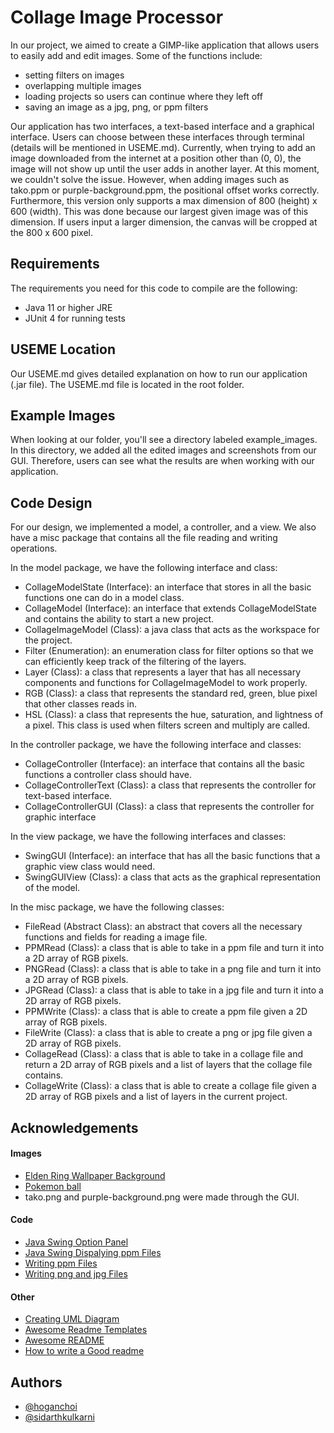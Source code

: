 
# Collage Image Processor

In our project, we aimed to create a GIMP-like application that allows users to easily add and edit images. Some of the functions include:
 - setting filters on images
 - overlapping multiple images
 - loading projects so users can continue where   they left off
 - saving an image as a jpg, png, or ppm filters

Our application has two interfaces, a text-based interface and a graphical interface. Users can choose between these interfaces through terminal (details will be mentioned in USEME.md). Currently, when trying to add an image downloaded from the internet at a position other than (0, 0), the image will not show up until the user adds in another layer. At this moment, we couldn't solve the issue. However, when adding images such as tako.ppm or purple-background.ppm, the positional offset works correctly. Furthermore, this version only supports a max dimension of 800 (height) x 600 (width). This was done because our largest given image was of this dimension. If users input a larger dimension, the canvas will be cropped at the 800 x 600 pixel.

## Requirements
The requirements you need for this code to compile are the following:
 - Java 11 or higher JRE
 - JUnit 4 for running tests

## USEME Location
Our USEME.md gives detailed explanation on how to run our application (.jar file). The USEME.md file is located in the root folder.

## Example Images
When looking at our folder, you'll see a directory labeled example_images. In this directory, we added all the edited images and screenshots from our GUI. Therefore, users can see what the results are when working with our application.

## Code Design
For our design, we implemented a model, a controller, and a view. We also have a misc package that contains all the file reading and writing operations. 

In the model package, we have the following interface and class: 
 - CollageModelState (Interface): an interface that stores in all the basic functions one can do in a model class. 
 - CollageModel (Interface): an interface that extends CollageModelState and contains the ability to start a new project.
 - CollageImageModel (Class): a java class that acts as the workspace for the project.
 - Filter (Enumeration): an enumeration class for filter options so that we can efficiently keep track of the filtering of the layers.
 - Layer (Class): a class that represents a layer that has all necessary components and functions for CollageImageModel to work properly.
 - RGB (Class): a class that represents the standard red, green, blue pixel that other classes reads in. 
 - HSL (Class): a class that represents the hue, saturation, and lightness of a pixel. This class is used when filters screen and multiply are called.

In the controller package, we have the following interface and classes:
 - CollageController (Interface): an interface that contains all the basic functions a controller class should have.
 - CollageControllerText (Class): a class that represents the controller for text-based interface.
 - CollageControllerGUI (Class): a class that represents the controller for graphic interface

 In the view package, we have the following interfaces and classes:
 - SwingGUI (Interface): an interface that has all the basic functions that a graphic view class would need.
 - SwingGUIView (Class): a class that acts as the graphical representation of the model.

In the misc package, we have the following classes:
 - FileRead (Abstract Class): an abstract that covers all the necessary functions and fields for reading a image file.
 - PPMRead (Class): a class that is able to take in a ppm file and turn it into a 2D array of RGB pixels.
 - PNGRead (Class): a class that is able to take in a png file and turn it into a 2D array of RGB pixels.
 - JPGRead (Class): a class that is able to take in a jpg file and turn it into a 2D array of RGB pixels.
 - PPMWrite (Class): a class that is able to create a ppm file given a 2D array of RGB pixels.
 - FileWrite (Class): a class that is able to create a png or jpg file given a 2D array of RGB pixels.
 - CollageRead (Class): a class that is able to take in a collage file and return a 2D array of RGB pixels and a list of layers that the collage file contains.
 - CollageWrite (Class): a class that is able to create a collage file given a 2D array of RGB pixels and a list of layers in the current project.

## Acknowledgements
#### Images
 - [Elden Ring Wallpaper Background](https://www.google.com/url?sa=i&url=https%3A%2F%2Fwww.peakpx.com%2Fen%2Fhd-wallpaper-desktop-eodcn&psig=AOvVaw2XYJRi0lu36rsQD14feonM&ust=1682012069155000&source=images&cd=vfe&ved=0CBAQjRxqFwoTCJjN17C9tv4CFQAAAAAdAAAAABAE)
 - [Pokemon ball](https://www.google.com/url?sa=i&url=https%3A%2F%2Fwww.kindpng.com%2Ffree%2Fpokeball-pixel%2F&psig=AOvVaw3pieT_UC9eil9BYcE7p9o9&ust=1682012181355000&source=images&cd=vfe&ved=0CBAQjRxqFwoTCLDbgea9tv4CFQAAAAAdAAAAABAE)
 - tako.png and purple-background.png were made through the GUI.
#### Code
 - [Java Swing Option Panel](https://www.tutorialspoint.com/how-can-i-create-a-dialog-box-in-java-with-yes-no-and-cancel-buttons)
 - [Java Swing Dispalying ppm Files](https://stackoverflow.com/questions/41992006/creating-a-ppm-image-to-be-written-to-a-file-java)
 - [Writing ppm Files](https://www.w3schools.com/java/java_files_create.asp)
 - [Writing png and jpg Files](https://docs.oracle.com/javase/tutorial/2d/images/saveimage.html)
#### Other
 - [Creating UML Diagram](https://www.jetbrains.com/help/idea/class-diagram.html#manage_class_diagram)
 - [Awesome Readme Templates](https://awesomeopensource.com/project/elangosundar/awesome-README-templates)
 - [Awesome README](https://github.com/matiassingers/awesome-readme)
 - [How to write a Good readme](https://bulldogjob.com/news/449-how-to-write-a-good-readme-for-your-github-project)


## Authors
 - [@hoganchoi](https://github.com/piggytoad)
 - [@sidarthkulkarni](https://github.com/ksidarth)

